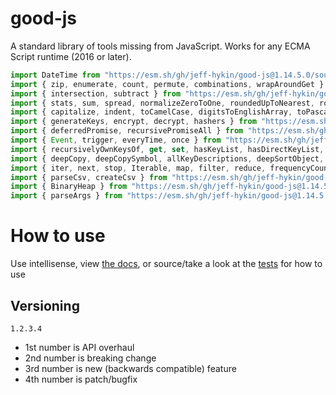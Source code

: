 # good-js

A standard library of tools missing from JavaScript. Works for any ECMA Script runtime (2016 or later).

```js
import DateTime from "https://esm.sh/gh/jeff-hykin/good-js@1.14.5.0/source/date.js"
import { zip, enumerate, count, permute, combinations, wrapAroundGet } from "https://esm.sh/gh/jeff-hykin/good-js@1.14.5.0/source/array.js"
import { intersection, subtract } from "https://esm.sh/gh/jeff-hykin/good-js@1.14.5.0/source/set.js"
import { stats, sum, spread, normalizeZeroToOne, roundedUpToNearest, roundedDownToNearest } from "https://esm.sh/gh/jeff-hykin/good-js@1.14.5.0/source/math.js"
import { capitalize, indent, toCamelCase, digitsToEnglishArray, toPascalCase, toKebabCase, toSnakeCase, toScreamingKebabCase, toScreamingSnakeCase, toRepresentation, toString, regex, findAll, iterativelyFindAll, escapeRegexMatch, escapeRegexReplace, extractFirst, isValidIdentifier, removeCommonPrefix, didYouMean } from "https://esm.sh/gh/jeff-hykin/good-js@1.14.5.0/source/string.js"
import { generateKeys, encrypt, decrypt, hashers } from "https://esm.sh/gh/jeff-hykin/good-js@1.14.5.0/source/encryption.js"
import { deferredPromise, recursivePromiseAll } from "https://esm.sh/gh/jeff-hykin/good-js@1.14.5.0/source/async.js"
import { Event, trigger, everyTime, once } from "https://esm.sh/gh/jeff-hykin/good-js@1.14.5.0/source/events.js"
import { recursivelyOwnKeysOf, get, set, hasKeyList, hasDirectKeyList, remove, merge, compareProperty, recursivelyIterateOwnKeysOf } from "https://esm.sh/gh/jeff-hykin/good-js@1.14.5.0/source/object.js"
import { deepCopy, deepCopySymbol, allKeyDescriptions, deepSortObject, shallowSortObject, isGeneratorObject,isAsyncIterable, isSyncIterable, isIterableTechnically, isSyncIterableObjectOrContainer, allKeys } from "https://esm.sh/gh/jeff-hykin/good-js@1.14.5.0/source/value.js"
import { iter, next, stop, Iterable, map, filter, reduce, frequencyCount, zip, count, enumerate, permute, combinations, slices, asyncIteratorToList, concurrentlyTransform, forkBy } from "https://esm.sh/gh/jeff-hykin/good-js@1.14.5.0/source/iterable.js"
import { parseCsv, createCsv } from "https://esm.sh/gh/jeff-hykin/good-js@1.14.5.0/source/csv.js"
import { BinaryHeap } from "https://esm.sh/gh/jeff-hykin/good-js@1.14.5.0/source/binary_heap.js"
import { parseArgs } from "https://esm.sh/gh/jeff-hykin/good-js@1.14.5.0/source/flattened/parse_args.js"
```


# How to use

Use intellisense, view [the docs](https://esm.sh/gh/jeff-hykin/good-js?doc), or source/take a look at the [tests](https://github.com/jeff-hykin/good-js/tree/master/tests) for how to use

## Versioning

`1.2.3.4`
- 1st number is API overhaul
- 2nd number is breaking change
- 3rd number is new (backwards compatible) feature 
- 4th number is patch/bugfix